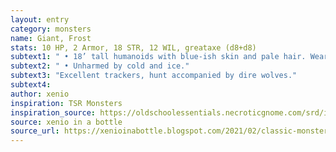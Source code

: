 ```yaml
---
layout: entry 
category: monsters
name: Giant, Frost
stats: 10 HP, 2 Armor, 18 STR, 12 WIL, greataxe (d8+d8)
subtext1: " • 18’ tall humanoids with blue-ish skin and pale hair. Wear furs and iron armor."
subtext2: " • Unharmed by cold and ice."
subtext3: "Excellent trackers, hunt accompanied by dire wolves."
subtext4: 
author: xenio
inspiration: TSR Monsters
inspiration_source: https://oldschoolessentials.necroticgnome.com/srd/index.php/Monster_Descriptions
source: xenio in a bottle
source_url: https://xenioinabottle.blogspot.com/2021/02/classic-monsters-for-cairnito-part-1.html
---
```

